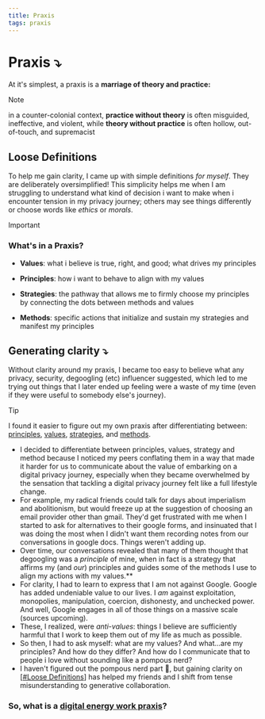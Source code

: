 ```yaml
---
title: Praxis
tags: praxis
---
```


# Praxis ⤵

At it's simplest, a praxis is a **marriage of theory and practice:** 
> [!NOTE]  
> in a counter-colonial context, **practice without theory** is often misguided, ineffective, and violent, while **theory without practice** is often hollow, out-of-touch, and supremacist


## Loose Definitions
To help me gain clarity, I came up with simple definitions *for myself*. They are deliberately oversimplified! This simplicity helps me when I am struggling to understand what kind of decision i want to make when i encounter tension in my privacy journey; others may see things differently or choose words like *ethics* or *morals*.

> [!IMPORTANT] 
> ### What's in a Praxis?
> * **Values**: what i believe is true, right, and good; what drives my principles
> 
> * **Principles**: how i want to behave to align with my values
> 
> * **Strategies**: the pathway that allows me to firmly choose my principles by connecting the dots between methods and values
> 
> * **Methods**: specific actions that initialize and sustain my strategies and manifest my principles


## Generating clarity ⤵
Without clarity around my praxis, I became too easy to believe what any privacy, security, degoogling (etc) influencer suggested, which led to me trying out things that I later ended up feeling were a waste of my time (even if they were useful to somebody else's journey).

> [!TIP]  
> I found it easier to figure out my own praxis after differentiating between: [principles](praxis___principles.md), [values](praxis___values), [strategies](praxis___strategies.md), and [methods](praxis___methods.md).


* I decided to differentiate between principles, values, strategy and method because I noticed my peers conflating them in a way that made it harder for us to communicate about the value of embarking on a digital privacy journey, especially when they became overwhelmed by the sensation that tackling a digital privacy journey felt like a full lifestyle change.
* For example, my radical friends could talk for days about imperialism and abolitionism, but would freeze up at the suggestion of choosing an email provider other than gmail. They'd get frustrated with me when I started to ask for alternatives to their google forms, and insinuated that I was doing the most when I didn't want them recording notes from our conversations in google docs. Things weren't adding up.
* Over time, our conversations revealed that many of them thought that degoogling was a *principle* of mine, when in fact is a strategy that affirms my (and *our*) principles and guides some of the methods I use to align my actions with my values.** 
* For clarity, I had to learn to express that I am not against Google. Google has added undeniable value to our lives. I *am* against exploitation, monopolies, manipulation, coercion, dishonesty, and unchecked power. And well, Google engages in all of those things on a massive scale (sources upcoming).
* These, I realized, were *anti-values*: things I believe are sufficiently harmful that I work to keep them out of my life as much as possible. 
* So then, I had to ask myself: what are my values? And what...are my principles? And how do they differ? And how do I communicate that to people i love without sounding like a pompous nerd?
* I haven't figured out the pompous nerd part 🤪, but gaining clarity on [[#Loose Definitions]] has helped my friends and I shift from tense misunderstanding to generative collaboration.

### So, what is a [digital energy work praxis](praxis___digital-energy-work)? 




[//begin]: # "Autogenerated link references for markdown compatibility"
[#Loose Definitions]: praxis.md "Praxis"
[//end]: # "Autogenerated link references"
